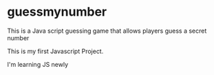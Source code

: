 # guessmynumber
This is a Java script guessing game that allows players guess a secret number

This is my first Javascript Project. 

I'm learning JS newly
